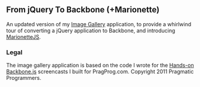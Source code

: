 ## From jQuery To Backbone (+Marionette)

An updated version of my [Image Gallery](https://github.com/derickbailey/hands-on-backbone)
application, to provide a whirlwind tour of
converting a jQuery application to Backbone, and
introducing [MarionetteJS](http://marionettejs.com).

### Legal

The image gallery application is based on the 
code I wrote for the [Hands-on Backbone.js](http://pragprog.com/screencasts/v-dback/hands-on-backbone-js)
screencasts I built for PragProg.com. Copyright
2011 Pragmatic Programmers. 
